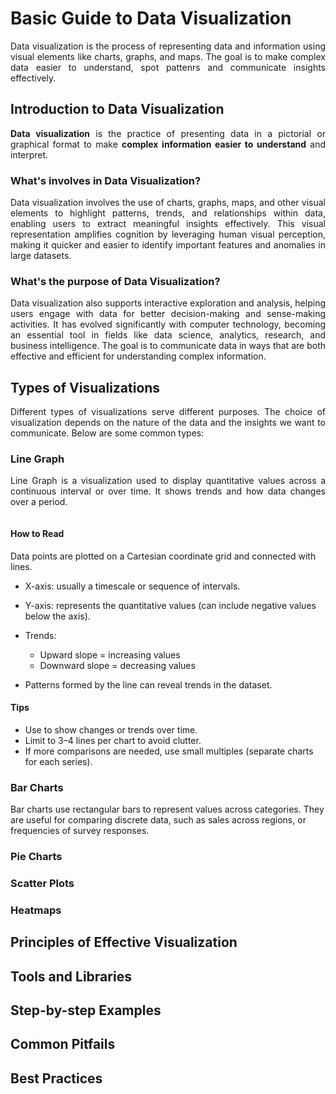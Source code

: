 # Basic Guide to Data Visualization

<p style="text-align: justify;">Data visualization is the process of representing data and information using visual elements like charts, graphs, and maps. The goal is to make complex data easier to understand, spot pattenrs and communicate insights effectively.</p>

## Introduction to Data Visualization

<p style="text-align: justify"> <b>Data visualization</b> is the practice of presenting data in a pictorial or graphical format to make <b>complex information easier to understand</b> and interpret. <br>

### What's involves in Data Visualization?
<p style="text-align: justify"> Data visualization involves the use of charts, graphs, maps, and other visual elements to highlight patterns, trends, and relationships within data, enabling users to extract meaningful insights effectively. This visual representation amplifies cognition by leveraging human visual perception, making it quicker and easier to identify important features and anomalies in large datasets. </p>

### What's the purpose of Data Visualization?
<p style="text-align: justify"> Data visualization also supports interactive exploration and analysis, helping users engage with data for better decision-making and sense-making activities. It has evolved significantly with computer technology, becoming an essential tool in fields like data science, analytics, research, and business intelligence. The goal is to communicate data in ways that are both effective and efficient for understanding complex information. </p>

## Types of Visualizations

<p style="text-align: justify"> Different types of visualizations serve different purposes. The choice of visualization depends on the nature of the data and the insights we want to communicate. Below are some common types: </p>

### Line Graph
<p style="text-align:justify"> Line Graph is a visualization used to display quantitative values across a continuous interval or over time. It shows trends and how data changes over a period. </p>

<div style="display: flex; justify-content: center">
<!-- <img src="https://datavizcatalogue.com/methods/images/anatomy/line_graph.png" alt="Line Chart Graph"> -->
</div>

#### How to Read
Data points are plotted on a Cartesian coordinate grid and connected with lines.
- X-axis: usually a timescale or sequence of intervals.
- Y-axis: represents the quantitative values (can include negative values below the axis).

- Trends:
    - Upward slope = increasing values
    - Downward slope = decreasing values

- Patterns formed by the line can reveal trends in the dataset.

#### Tips
- Use to show changes or trends over time.
- Limit to 3–4 lines per chart to avoid clutter.
- If more comparisons are needed, use small multiples (separate charts for each series).

### Bar Charts
Bar charts use rectangular bars to represent values across categories. They are useful for comparing discrete data, such as sales across regions, or frequencies of survey responses.

### 

### Pie Charts

### Scatter Plots

### Heatmaps
<p style="text-align: justify"></p>


## Principles of Effective Visualization

## Tools and Libraries

## Step-by-step Examples

## Common Pitfails

## Best Practices
